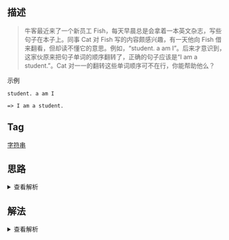 ## 描述

> 牛客最近来了一个新员工 Fish，每天早晨总是会拿着一本英文杂志，写些句子在本子上。同事 Cat 对 Fish 写的内容颇感兴趣，有一天他向 Fish 借来翻看，但却读不懂它的意思。例如，“student. a am I”。后来才意识到，这家伙原来把句子单词的顺序翻转了，正确的句子应该是“I am a student.”。Cat 对一一的翻转这些单词顺序可不在行，你能帮助他么？

示例

```
student. a am I

=> I am a student.
```

## Tag

[字符串](/_posts/sort#字符串)

## 思路

<details>
<summary>查看解析</summary>

非原地排序用栈来做

原地排序可以先逐个翻转单词，然后整体翻转句子

</details>

## 解法

<details>
<summary>查看解析</summary>

```js
function ReverseSentence(str) {
	let stack = []
	let parts = str.split(" ")
	let res = ""
	parts.map(n => stack.push(n))
	while (stack.length !== 0) {
		res += stack.length === 1 ? stack.pop() : stack.pop() + " "
	}
	return res
}
```

</details>
